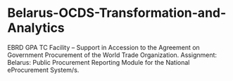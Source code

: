 # Belarus-OCDS-Transformation-and-Analytics
EBRD GPA TC Facility – Support in Accession to the Agreement on Government Procurement of the World Trade Organization. Assignment: Belarus: Public Procurement Reporting Module for the National eProcurement System/s.
